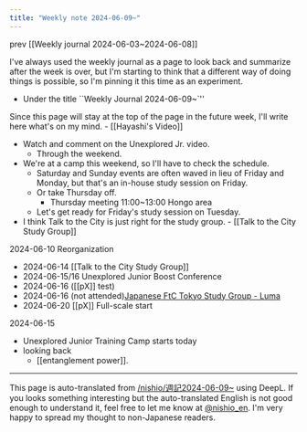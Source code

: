 ```yaml
---
title: "Weekly note 2024-06-09~"
---
```


prev  [[Weekly journal 2024-06-03~2024-06-08]]

I've always used the weekly journal as a page to look back and summarize after the week is over, but I'm starting to think that a different way of doing things is possible, so I'm pinning it this time as an experiment.
- Under the title ``Weekly Journal 2024-06-09~`''

Since this page will stay at the top of the page in the future week, I'll write here what's on my mind.
    - [[Hayashi's Video]]
- Watch and comment on the Unexplored Jr. video.
    - Through the weekend.
- We're at a camp this weekend, so I'll have to check the schedule.
    - Saturday and Sunday events are often waved in lieu of Friday and Monday, but that's an in-house study session on Friday.
    - Or take Thursday off.
        - Thursday meeting 11:00~13:00 Hongo area
    - Let's get ready for Friday's study session on Tuesday.
- I think Talk to the City is just right for the study group.
        - [[Talk to the City Study Group]]

2024-06-10 Reorganization
- 2024-06-14  [[Talk to the City Study Group]]
- 2024-06-15/16 Unexplored Junior Boost Conference
- 2024-06-16 ([[pX]] test)
- 2024-06-16 (not attended)[Japanese FtC Tokyo Study Group - Luma](https://lu.ma/rpuqzvro)
- 2024-06-20 [[pX]] Full-scale start


2024-06-15
- Unexplored Junior Training Camp starts today
- looking back
    - [[entanglement power]].



---
This page is auto-translated from [/nishio/週記2024-06-09~](https://scrapbox.io/nishio/週記2024-06-09~) using DeepL. If you looks something interesting but the auto-translated English is not good enough to understand it, feel free to let me know at [@nishio_en](https://twitter.com/nishio_en). I'm very happy to spread my thought to non-Japanese readers.